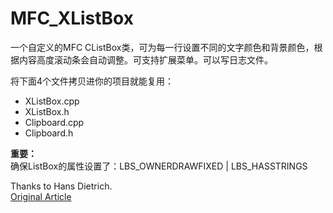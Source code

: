 # MFC_XListBox
一个自定义的MFC CListBox类，可为每一行设置不同的文字颜色和背景颜色，根据内容高度滚动条会自动调整。可支持扩展菜单。可以写日志文件。 

将下面4个文件拷贝进你的项目就能复用：
* XListBox.cpp
* XListBox.h
* Clipboard.cpp
* Clipboard.h

**重要：**  
确保ListBox的属性设置了：LBS_OWNERDRAWFIXED | LBS_HASSTRINGS  

Thanks to Hans Dietrich.  
[Original Article](https://www.codeproject.com/Articles/2001/XListBox-Owner-draw-CListBox-with-selectable-text)